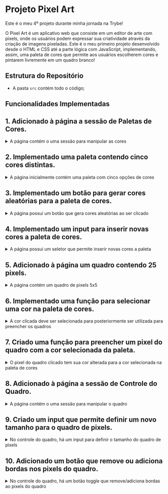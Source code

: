 # Projeto Pixel Art

Este é o meu 4º projeto durante minha jornada na Trybe!

O Pixel Art é um aplicativo web que consiste em um editor de arte com pixels, onde os
usuários podem expressar sua criatividade através da criação de imagens pixeladas. Este é o meu primeiro projeto desenvolvido desde o HTML e CSS até a parte lógica com JavaScript, implementando, assim, uma paleta de cores que permite aos usuários escolherem cores e pintarem livremente em um quadro branco!

## Estrutura do Repositório

- A pasta `src` contém todo o código;

## Funcionalidades Implementadas

## 1. Adicionado à página a sessão de Paletas de Cores.

<details>
  <summary>A página contém o uma sessão para manipular as cores</summary><br />

- Foi criado uma `div` com o `id` denominado `color-palette`;

- Foi criado um título `h2` com o `id` denominado `palette-title`;

- O texto do título é **exatamente** "Color Palette";

</details>

## 2. Implementado uma paleta contendo cinco cores distintas.

<details>
  <summary>A página inicialmente contém uma paleta com cinco opções de cores</summary>

- A paleta de cores é um elemento com `id` denominado `colors`, e cada cor individual tem a `classe` chamada `color`;

- A cor de fundo de cada elemento da paleta é a cor que o elemento representa;

- Cada elemento da paleta de cores tem uma borda preta, sólida e com 1 pixel de largura;

- A paleta lista todas as cores disponíveis para utilização uma ao lado da outra, e está posicionada abaixo do título **Color Palette**;

- A paleta não contém cores repetidas;

</details>

## 3. Implementado um botão para gerar cores aleatórias para a paleta de cores.

<details>
  <summary>A página possui um botão que gera cores aleatórias ao ser clicado</summary><br />

- O botão possui o `id` denominado `button-random-color`;

- O botão possui o texto **Random Colors**;

- A **primeira** cor sempre vai ser **preta**;

- A **segunda** cor sempre vai ser **branca**;

- As cores geradas na paleta são diferentes a cada click do botão;

</details>

## 4. Implementado um input para inserir novas cores a paleta de cores.

<details>
  <summary>A página possui um seletor que permite inserir novas cores a paleta</summary><br />

- O seletor é do tipo `input`, possui o `id` denominado `input-custom-color`;

- O input possui o texto **Select New Color**;

- Ao clicar no input, será exibida para o usuário uma janela para que ele escolha uma nova cor;

- Não é possível adicionar cores repetidas;

</details>

## 5. Adicionado à página um quadro contendo 25 pixels.

<details>
  <summary>A página contém um quadro de pixels 5x5</summary><br/>

- O quadro de pixels tém 5 colunas e 5 linhas;

- O quadro possui o `id` denominado `pixel-board`, e cada pixel individual dentro do quadro possui a `class` chamada `pixel`;

- A cor inicial de cada pixel do quadro é **branca**;

- Cada pixel possui a borda preta sólida de 1px de largura;

- Cada pixel possui 40px de altura e 40px de largura, incluindo o seu conteúdo e excluindo a borda preta;

- O quadro está posicionado abaixo da paleta de cores;

</details>


## 6. Implementado uma função para selecionar uma cor na paleta de cores.

<details>
  <summary>A cor clicada deve ser selecionada para posteriormente ser utilizada para preencher os quadros</summary>

- A cor clicada recebe a `class` denominada `selected`;

- Somente **uma** das cores da paleta pode ter a classe `selected` de cada vez;

- Os elementos que recebem a classe `selected` são os mesmos elementos que possuem a classe `color`, como informado na **implementação 2**;

- Sempre ao carregar a página, a **primeira** cor da paleta virá selecionada;

</details>

## 7. Criado uma função para preencher um pixel do quadro com a cor selecionada da paleta.

<details>
  <summary>O pixel do quadro clicado tem sua cor alterada para a cor selecionada na paleta de cores</summary><br />

- Ao carregar a página deve ser possível pintar os pixels do quadro de preto;

- Após selecionar outra cor na paleta de cores, é possível pintar os pixels do quadro com essa cor;

- Somente o pixel que foi clicado deve tem sua cor alterada, sem influenciar na cor dos demais pixels.

</details>

## 8. Adicionado à página a sessão de Controle do Quadro.

<details>
  <summary>A página contém o uma sessão para manipular o quadro</summary><br />

- Foi criado uma `div` com o `id` denominado `board-control`;

- Foi criado um título `h2` com o `id` denominado `control-title`;

- O texto do título é **exatamente** "Board Control";

</details>

## 9. Criado um input que permite definir um novo tamanho para o quadro de pixels.

<details>
  <summary>No controle do quadro, há um input para definir o tamanho do quadro de pixels</summary></br>

- O input tem o `id` denominado `board-size` e está dentro da `div` chamada `board-control`;

- Ao ser passado um valor, o quadro é alterado para **N** pixels de largura e **N** pixels de altura, onde **N** é o número inserido no input. Ou seja, ao ser passado o numero **10** será formado um novo quadro 10x10;

- O valor mínimo do quadro é 5x5 e o valor maximo é 50x50;

- Se nenhum valor for passado ao input, uma mensagem de erro será exibida;

- Se o valor passado não for um `number`, uma mensagem de erro será exibida;

- Se um valor menor que 5 ou maior que 50 for passado, uma mensagem de erro será exibida;

- Após o tamanho do quadro ser alterado, ele será gerado em branco;

</details>

## 10. Adicionado um botão que remove ou adiciona bordas nos pixels do quadro.

<details>
  <summary>No controle do quadro, há um botão toggle que remove/adiciona bordas ao pixels do quadro</summary><br />

- O botão possui o `id` denominado `border-toggle`;

- O botão possui o texto **Toggle Border**;

- O botão ao ser clicado, remove a classe `with-border` e adiciona a classe `borderless` em cada pixel do quadro, caso a classe `borderless` seja a atual de cada pixel, ela é removida e adicionada a classe `with-border`;

- As propriedades `gridTemplateColumns` e `gridTemplateRows` são alteradas para manter os pixels com 40px de largura e 40px de altura independente de estarem com ou sem bordas.

</details>

